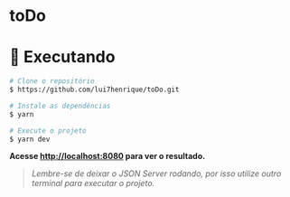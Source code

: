 # toDo
# :construction_worker: Executando

```bash 
# Clone o repositório
$ https://github.com/lui7henrique/toDo.git
```

```bash 
# Instale as dependências
$ yarn
```

```bash 
# Execute o projeto 
$ yarn dev
```

**Acesse <http://localhost:8080> para ver o resultado.**
> _Lembre-se de deixar o JSON Server rodando, por isso utilize outro terminal para executar o projeto._


